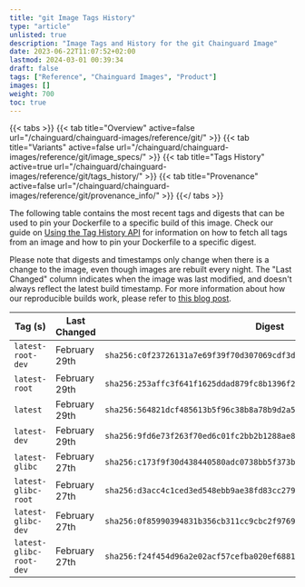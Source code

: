 ```yaml
---
title: "git Image Tags History"
type: "article"
unlisted: true
description: "Image Tags and History for the git Chainguard Image"
date: 2023-06-22T11:07:52+02:00
lastmod: 2024-03-01 00:39:34
draft: false
tags: ["Reference", "Chainguard Images", "Product"]
images: []
weight: 700
toc: true
---
```


{{< tabs >}}
{{< tab title="Overview" active=false url="/chainguard/chainguard-images/reference/git/" >}}
{{< tab title="Variants" active=false url="/chainguard/chainguard-images/reference/git/image_specs/" >}}
{{< tab title="Tags History" active=true url="/chainguard/chainguard-images/reference/git/tags_history/" >}}
{{< tab title="Provenance" active=false url="/chainguard/chainguard-images/reference/git/provenance_info/" >}}
{{</ tabs >}}

The following table contains the most recent tags and digests that can be used to pin your Dockerfile to a specific build of this image. Check our guide on [Using the Tag History API](/chainguard/chainguard-images/using-the-tag-history-api/) for information on how to fetch all tags from an image and how to pin your Dockerfile to a specific digest.

Please note that digests and timestamps only change when there is a change to the image, even though images are rebuilt every night. The "Last Changed" column indicates when the image was last modified, and doesn't always reflect the latest build timestamp. For more information about how our reproducible builds work, please refer to [this blog post](https://www.chainguard.dev/unchained/reproducing-chainguards-reproducible-image-builds).

| Tag (s)                  | Last Changed  | Digest                                                                    |
|--------------------------|---------------|---------------------------------------------------------------------------|
|  `latest-root-dev`       | February 29th | `sha256:c0f23726131a7e69f39f70d307069cdf3d79f2ac57e4f9fa73104f99b3addf82` |
|  `latest-root`           | February 29th | `sha256:253affc3f641f1625ddad879fc8b1396f2eac21c5e62b224672badc06b5ee65d` |
|  `latest`                | February 29th | `sha256:564821dcf485613b5f96c38b8a78b9d2a5dd48e02548a49720592a69ccebc8c6` |
|  `latest-dev`            | February 29th | `sha256:9fd6e73f263f70ed6c01fc2bb2b1288ae8588f8069391c9d5be9b9088af9a666` |
|  `latest-glibc`          | February 27th | `sha256:c173f9f30d438440580adc0738bb5f373b8574218a967796ca609cdbfca12776` |
|  `latest-glibc-root`     | February 27th | `sha256:d3acc4c1ced3ed548ebb9ae38fd83cc279e039a33d695acae272d3ad52823540` |
|  `latest-glibc-dev`      | February 27th | `sha256:0f85990394831b356cb311cc9cbc2f9769be4f191733d5cd3b1e74021a5e3b44` |
|  `latest-glibc-root-dev` | February 27th | `sha256:f24f454d96a2e02acf57cefba020ef6881c3090e2fd650c14bd28e3259b22eda` |


